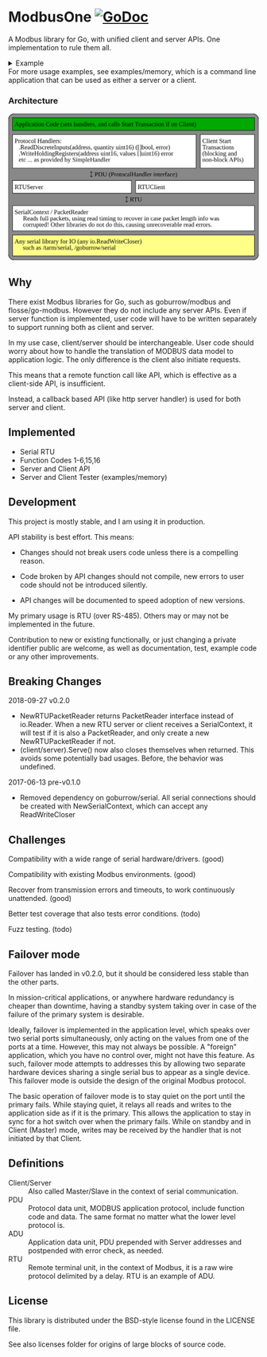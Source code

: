 # ModbusOne [![GoDoc](https://godoc.org/github.com/xiegeo/modbusone?status.svg)](https://godoc.org/github.com/xiegeo/modbusone)
A Modbus library for Go, with unified client and server APIs.
One implementation to rule them all.
<details>
  <summary>Example</summary>

[embedmd]:# (example_test.go /func Example/ /^}/)
```go
func Example() {

	// Server id and baudRate, two critical information you need for modbus over serial port.
	id := byte(1)
	baudRate := int64(19200)

	// Open serial connections:
	clientSerial, serverSerial := newInternalSerial()
	// Normally we want to open a serial connection from serial.OpenPort
	// such as github.com/tarm/serial.
	// modbusone can take any io.ReadWriteCloser, so we created two that talks to each other
	// for demonstration here.

	// SerialContext adds baudRate information to calculate the duration that data transfers should takes.
	// It also records Stats of read and dropped packets
	clientSerialContext := modbusone.NewSerialContext(clientSerial, baudRate)
	serverSerialContext := modbusone.NewSerialContext(serverSerial, baudRate)

	// You can create either a client or a server from a SerialContext and an id
	client := modbusone.NewRTUClient(clientSerialContext, id)
	server := modbusone.NewRTUServer(serverSerialContext, id)

	// Create Handler to handle client and server actions, in this example, we are only using Holding Registers
	handler := func(name string) modbusone.ProtocolHandler {
		return &modbusone.SimpleHandler{
			ReadHoldingRegisters: func(address, quantity uint16) ([]uint16, error) {
				fmt.Printf("%v ReadHoldingRegisters from %v, quantity %v\n", name, address, quantity)
				r := make([]uint16, quantity)
				// application code that fills in r here
				return r, nil
			},
			WriteHoldingRegisters: func(address uint16, values []uint16) error {
				fmt.Printf("%v WriteHoldingRegisters from %v, quantity %v\n", name, address, len(values))
				// application code here
				return nil
			},
			OnErrorImp: func(req modbusone.PDU, errRep modbusone.PDU) {
				fmt.Printf("%v received error:%x in request:%x", name, errRep, req)
			},
		}
	}

	termChan := make(chan error)

	// Now we are ready to serve!
	// Serve is blocking until the serial connection has errors or is closed.
	go client.Serve(handler("client"))
	go func() {
		err := server.Serve(handler("server"))
		// do something with the err here. For a command line app, you probably want to terminate.
		// For a service, you probably want to wait until you can open the serial port again.
		termChan <- err
	}()
	defer client.Close()
	defer server.Close()
	// You only need to call close if you need to close or reuse a working connection without restarting the process

	// If you only need to support server side, then you are done.
	// If you need to support client side, then you need to make requests.
	startAddress := uint16(0)
	quantity := uint16(200)
	reqs, err := modbusone.MakePDURequestHeaders(modbusone.FcReadHoldingRegisters, startAddress, quantity, nil)
	if err != nil {
		fmt.Println(err) //if what you asked for is not possible.
	}
	// Larger than allowed requests are split to many packets
	fmt.Println("reqs count:", len(reqs))

	// We can add more requests, even of different types.
	// The last nil is replaced by the reqs to append to.
	startAddress = uint16(1000)
	quantity = uint16(100)
	reqs, err = modbusone.MakePDURequestHeaders(modbusone.FcWriteMultipleRegisters, startAddress, quantity, reqs)
	if err != nil {
		fmt.Println(err)
	}
	fmt.Println("reqs count:", len(reqs))

	// Range over the requests to handle each individually,
	for _, r := range reqs {
		err = client.DoTransaction(r)
		if err != nil {
			fmt.Println(err, "on", r) // The server timed out, or the connection was closed
		}
	}
	// or just do them all at once. Notice that reqs can be reused.
	n, err := modbusone.DoTransactions(client, id, reqs)
	if err != nil {
		fmt.Println(err, "on", reqs[n])
	}

	// Clean up
	server.Close()
	err = <-termChan
	fmt.Println("serve terminated:", err)

	//Output:
	//reqs count: 2
	//reqs count: 3
	//server ReadHoldingRegisters from 0, quantity 125
	//client WriteHoldingRegisters from 0, quantity 125
	//server ReadHoldingRegisters from 125, quantity 75
	//client WriteHoldingRegisters from 125, quantity 75
	//client ReadHoldingRegisters from 1000, quantity 100
	//server WriteHoldingRegisters from 1000, quantity 100
	//server ReadHoldingRegisters from 0, quantity 125
	//client WriteHoldingRegisters from 0, quantity 125
	//server ReadHoldingRegisters from 125, quantity 75
	//client WriteHoldingRegisters from 125, quantity 75
	//client ReadHoldingRegisters from 1000, quantity 100
	//server WriteHoldingRegisters from 1000, quantity 100
	//serve terminated: io: read/write on closed pipe
}
```

</details>
For more usage examples, see examples/memory, which is a command line application that can be used as either a server or a client.

### Architecture
![modbusone architecture](./modbusone_architecture.svg)

## Why

There exist Modbus libraries for Go, such as goburrow/modbus and flosse/go-modbus.
However they do not include any server APIs. Even if server function is implemented, user code will have to be written separately to support running both as client and server.

In my use case, client/server should be interchangeable. User code should worry about how to handle the translation of MODBUS data model to application logic. The only difference is the client also initiate requests.

This means that a remote function call like API, which is effective as a client-side API, is insufficient.

Instead, a callback based API (like http server handler) is used for both server and client.

## Implemented
- Serial RTU
- Function Codes 1-6,15,16
- Server and Client API
- Server and Client Tester (examples/memory)

## Development

This project is mostly stable, and I am using it in production.

API stability is best effort. This means: 

* Changes should not break users code unless there is a compelling reason.

* Code broken by API changes should not compile, new errors to user code should not be introduced silently. 

* API changes will be documented to speed adoption of new versions.

My primary usage is RTU (over RS-485). Others may or may not be implemented in the future.

Contribution to new or existing functionally, or just changing a private identifier public are welcome, as well as documentation, test, example code or any other improvements. 

## Breaking Changes

2018-09-27 v0.2.0 
- NewRTUPacketReader returns PacketReader interface instead of io.Reader. When a new RTU server or client receives a SerialContext, it will test if it is also a PacketReader, and only create a new NewRTUPacketReader if not.
- (client/server).Serve() now also closes themselves when returned. This avoids some potentially bad usages. Before, the behavior was undefined.

2017-06-13 pre-v0.1.0
- Removed dependency on goburrow/serial. All serial connections should be created with NewSerialContext, which can accept any ReadWriteCloser

## Challenges

Compatibility with a wide range of serial hardware/drivers. (good)

Compatibility with existing Modbus environments. (good)

Recover from transmission errors and timeouts, to work continuously unattended. (good)

Better test coverage that also tests error conditions. (todo) 

Fuzz testing. (todo) 

## Failover mode

Failover has landed in v0.2.0, but it should be considered less stable than the other parts.

In mission-critical applications, or anywhere hardware redundancy is cheaper than downtime, having a standby system taking over in case of the failure of the primary system is desirable.

Ideally, failover is implemented in the application level, which speaks over two serial ports simultaneously, only acting on the values from one of the ports at a time. However, this may not always be possible. A "foreign" application, which you have no control over, might not have this feature. As such, failover mode attempts to addresses this by allowing two separate hardware devices sharing a single serial bus to appear as a single device. This failover mode is outside the design of the original Modbus protocol.

The basic operation of failover mode is to stay quiet on the port until the primary fails. While staying quiet, it relays all reads and writes to the application side as if it is the primary. This allows the application to stay in sync for a hot switch over when the primary fails. While on standby and in Client (Master) mode, writes may be received by the handler that is not initiated by that Client.

## Definitions

<dl>
<dt>Client/Server
  <dd>Also called Master/Slave in the context of serial communication.
<dt>PDU
  <dd>Protocol data unit, MODBUS application protocol, include function code and data. The same format no matter what the lower level protocol is.
<dt>ADU
  <dd>Application data unit, PDU prepended with Server addresses and postpended with error check, as needed.
<dt>RTU
  <dd>Remote terminal unit, in the context of Modbus, it is a raw wire protocol delimited by a delay. RTU is an example of ADU.
</dl>

## License

This library is distributed under the BSD-style license found in the LICENSE file.

See also licenses folder for origins of large blocks of source code.

